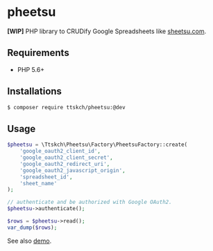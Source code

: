 # pheetsu

**[WIP]** PHP library to CRUDify Google Spreadsheets like [sheetsu.com](https://sheetsu.com).

## Requirements

- PHP 5.6+

## Installations

```bash
$ composer require ttskch/pheetsu:@dev
```

## Usage

```php
$pheetsu = \Ttskch\Pheetsu\Factory\PheetsuFactory::create(
    'google_oauth2_client_id',
    'google_oauth2_client_secret',
    'google_oauth2_redirect_uri',
    'google_oauth2_javascript_origin',
    'spreadsheet_id',
    'sheet_name'
);

// authenticate and be authorized with Google OAuth2.
$pheetsu->authenticate();

$rows = $pheetsu->read();
var_dump($rows);
```

See also [demo](demo).
